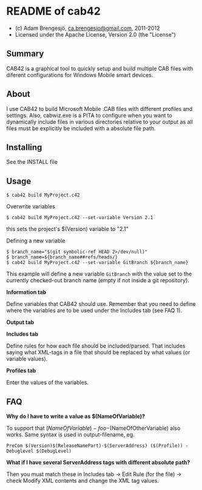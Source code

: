﻿README of cab42
===============

* (c) Adam Brengesjö, ca.brengesjo@gmail.com, 2011-2012
* Licensed under the Apache License, Version 2.0 (the "License")


Summary
-------

CAB42 is a graphical tool to quickly setup and build multiple CAB
files with diferent configurations for Windows Mobile smart devices.


About
-----

I use CAB42 to build Microsoft Mobile .CAB files with different
profiles and settings.
Also, cabwiz.exe is a PITA to configure when you want to dynamically include
files in various directories relative to your output as all files must be
explicitly be included with a absolute file path.


Installing
----------

See the INSTALL file


Usage
-----

    $ cab42 build MyProject.c42


Overwrite variables

    $ cab42 build MyProject.c42 --set-variable Version 2.1

this sets the project's $(Version) variable to "2.1"


Defining a new variable

    $ branch_name="$(git symbolic-ref HEAD 2>/dev/null)"
    $ branch_name=${branch_name##refs/heads/}
    $ cab42 build MyProject.c42 --set-variable GitBranch ${branch_name}

This example will define a new variable `GitBranch` with the value
set to the currently checked-out branch name (empty if not inside a git
repository).


**Information tab**

Define variables that CAB42 should use. Remember that you need to define where
the variables are to be used under the Includes tab (see FAQ 1).

**Output tab**

**Includes tab**

Define rules for how each file should be included/parsed. That includes saying
what XML-tags in a file that should be replaced by what values (or variable
values). 

**Profiles tab**

Enter the values of the variables.

FAQ
---

**Why do I have to write a value as $(NameOfVariable)?**

To support that $(NameOfVariable)-foo-$(NameOfOtherVariable) also works.
Same syntax is used in output-filename, eg. 

    PreCom $(Version)$(ReleaseNamePart)-$(ServerAddress) ($(Profile)) - Debuglevel $(DebugLevel)

**What if I have several ServerAddress tags with different absolute path?**

Then you must match these in Includes tab -> Edit Rule (for the file) -> check Modify XML contents and change the XML tag values.